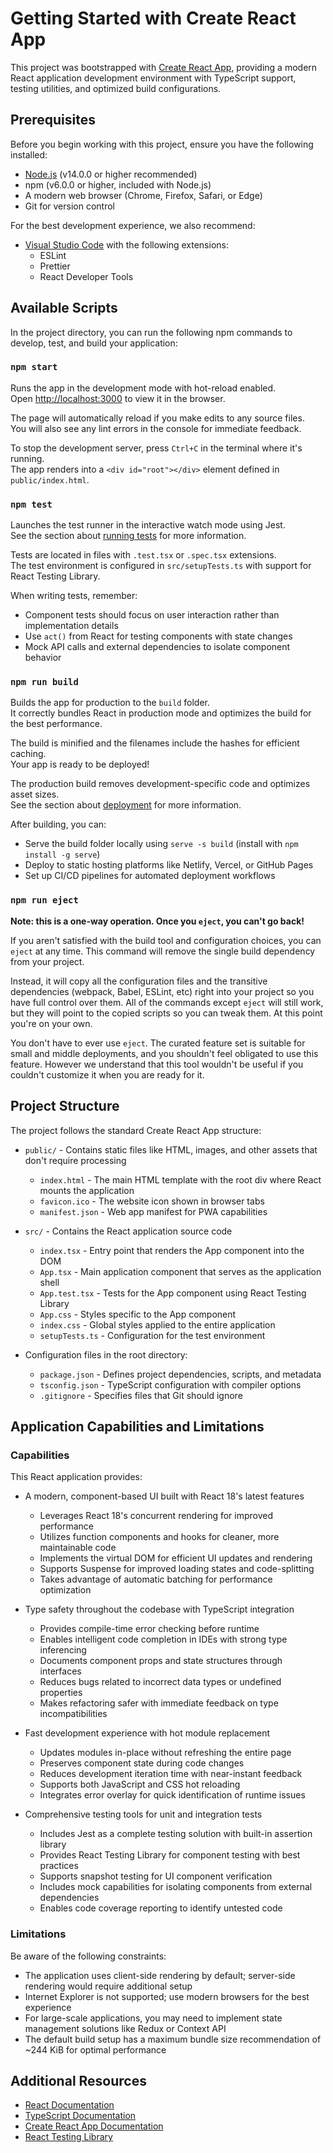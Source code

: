 # Getting Started with Create React App

This project was bootstrapped with [Create React App](https://github.com/facebook/create-react-app), providing a modern React application development environment with TypeScript support, testing utilities, and optimized build configurations.

## Prerequisites

Before you begin working with this project, ensure you have the following installed:

- [Node.js](https://nodejs.org/) (v14.0.0 or higher recommended)
- npm (v6.0.0 or higher, included with Node.js)
- A modern web browser (Chrome, Firefox, Safari, or Edge)
- Git for version control

For the best development experience, we also recommend:

- [Visual Studio Code](https://code.visualstudio.com/) with the following extensions:
  - ESLint
  - Prettier
  - React Developer Tools

## Available Scripts

In the project directory, you can run the following npm commands to develop, test, and build your application:

### `npm start`

Runs the app in the development mode with hot-reload enabled.\
Open [http://localhost:3000](http://localhost:3000) to view it in the browser.

The page will automatically reload if you make edits to any source files.\
You will also see any lint errors in the console for immediate feedback.

To stop the development server, press `Ctrl+C` in the terminal where it's running.\
The app renders into a `<div id="root"></div>` element defined in `public/index.html`.

### `npm test`

Launches the test runner in the interactive watch mode using Jest.\
See the section about [running tests](https://facebook.github.io/create-react-app/docs/running-tests) for more information.

Tests are located in files with `.test.tsx` or `.spec.tsx` extensions.\
The test environment is configured in `src/setupTests.ts` with support for React Testing Library.

When writing tests, remember:
- Component tests should focus on user interaction rather than implementation details
- Use `act()` from React for testing components with state changes
- Mock API calls and external dependencies to isolate component behavior

### `npm run build`

Builds the app for production to the `build` folder.\
It correctly bundles React in production mode and optimizes the build for the best performance.

The build is minified and the filenames include the hashes for efficient caching.\
Your app is ready to be deployed!

The production build removes development-specific code and optimizes asset sizes.\
See the section about [deployment](https://facebook.github.io/create-react-app/docs/deployment) for more information.

After building, you can:
- Serve the build folder locally using `serve -s build` (install with `npm install -g serve`)
- Deploy to static hosting platforms like Netlify, Vercel, or GitHub Pages
- Set up CI/CD pipelines for automated deployment workflows

### `npm run eject`

**Note: this is a one-way operation. Once you `eject`, you can't go back!**

If you aren't satisfied with the build tool and configuration choices, you can `eject` at any time. This command will remove the single build dependency from your project.

Instead, it will copy all the configuration files and the transitive dependencies (webpack, Babel, ESLint, etc) right into your project so you have full control over them. All of the commands except `eject` will still work, but they will point to the copied scripts so you can tweak them. At this point you're on your own.

You don't have to ever use `eject`. The curated feature set is suitable for small and middle deployments, and you shouldn't feel obligated to use this feature. However we understand that this tool wouldn't be useful if you couldn't customize it when you are ready for it.

## Project Structure

The project follows the standard Create React App structure:

- `public/` - Contains static files like HTML, images, and other assets that don't require processing
  - `index.html` - The main HTML template with the root div where React mounts the application
  - `favicon.ico` - The website icon shown in browser tabs
  - `manifest.json` - Web app manifest for PWA capabilities
  
- `src/` - Contains the React application source code
  - `index.tsx` - Entry point that renders the App component into the DOM
  - `App.tsx` - Main application component that serves as the application shell
  - `App.test.tsx` - Tests for the App component using React Testing Library
  - `App.css` - Styles specific to the App component
  - `index.css` - Global styles applied to the entire application
  - `setupTests.ts` - Configuration for the test environment
  
- Configuration files in the root directory:
  - `package.json` - Defines project dependencies, scripts, and metadata
  - `tsconfig.json` - TypeScript configuration with compiler options
  - `.gitignore` - Specifies files that Git should ignore

## Application Capabilities and Limitations

### Capabilities

This React application provides:

- A modern, component-based UI built with React 18's latest features
  - Leverages React 18's concurrent rendering for improved performance
  - Utilizes function components and hooks for cleaner, more maintainable code
  - Implements the virtual DOM for efficient UI updates and rendering
  - Supports Suspense for improved loading states and code-splitting
  - Takes advantage of automatic batching for performance optimization

- Type safety throughout the codebase with TypeScript integration
  - Provides compile-time error checking before runtime
  - Enables intelligent code completion in IDEs with strong type inferencing
  - Documents component props and state structures through interfaces
  - Reduces bugs related to incorrect data types or undefined properties
  - Makes refactoring safer with immediate feedback on type incompatibilities

- Fast development experience with hot module replacement
  - Updates modules in-place without refreshing the entire page
  - Preserves component state during code changes
  - Reduces development iteration time with near-instant feedback
  - Supports both JavaScript and CSS hot reloading
  - Integrates error overlay for quick identification of runtime issues

- Comprehensive testing tools for unit and integration tests
  - Includes Jest as a complete testing solution with built-in assertion library
  - Provides React Testing Library for component testing with best practices
  - Supports snapshot testing for UI component verification
  - Includes mock capabilities for isolating components from external dependencies
  - Enables code coverage reporting to identify untested code

### Limitations

Be aware of the following constraints:

- The application uses client-side rendering by default; server-side rendering would require additional setup
- Internet Explorer is not supported; use modern browsers for the best experience
- For large-scale applications, you may need to implement state management solutions like Redux or Context API
- The default build setup has a maximum bundle size recommendation of ~244 KiB for optimal performance

## Additional Resources

- [React Documentation](https://reactjs.org/docs/getting-started.html)
- [TypeScript Documentation](https://www.typescriptlang.org/docs/)
- [Create React App Documentation](https://create-react-app.dev/docs/getting-started)
- [React Testing Library](https://testing-library.com/docs/react-testing-library/intro/)
```# DONE